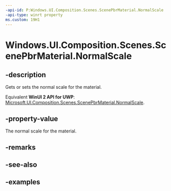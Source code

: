 ```yaml
---
-api-id: P:Windows.UI.Composition.Scenes.ScenePbrMaterial.NormalScale
-api-type: winrt property
ms.custom: 19H1
---
```


<!-- Property syntax.
public float NormalScale { get;  set; }
-->

# Windows.UI.Composition.Scenes.ScenePbrMaterial.NormalScale

## -description

Gets or sets the normal scale for the material.

Equivalent **WinUI 2 API for UWP**: [Microsoft.UI.Composition.Scenes.ScenePbrMaterial.NormalScale](/windows/winui/api/microsoft.ui.composition.scenes.scenepbrmaterial.normalscale).

## -property-value

The normal scale for the material.

## -remarks

## -see-also

## -examples

